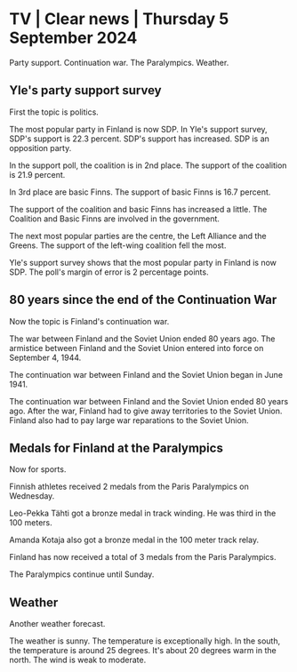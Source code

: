 # TV \| Clear news \| Thursday 5 September 2024

Party support. Continuation war. The Paralympics. Weather.

## Yle's party support survey

First the topic is politics.

The most popular party in Finland is now SDP. In Yle's support survey, SDP's support is 22.3 percent. SDP's support has increased. SDP is an opposition party.

In the support poll, the coalition is in 2nd place. The support of the coalition is 21.9 percent.

In 3rd place are basic Finns. The support of basic Finns is 16.7 percent.

The support of the coalition and basic Finns has increased a little. The Coalition and Basic Finns are involved in the government.

The next most popular parties are the centre, the Left Alliance and the Greens. The support of the left-wing coalition fell the most.

Yle's support survey shows that the most popular party in Finland is now SDP. The poll's margin of error is 2 percentage points.

## 80 years since the end of the Continuation War

Now the topic is Finland's continuation war.

The war between Finland and the Soviet Union ended 80 years ago. The armistice between Finland and the Soviet Union entered into force on September 4, 1944.

The continuation war between Finland and the Soviet Union began in June 1941.

The continuation war between Finland and the Soviet Union ended 80 years ago. After the war, Finland had to give away territories to the Soviet Union. Finland also had to pay large war reparations to the Soviet Union.

## Medals for Finland at the Paralympics

Now for sports.

Finnish athletes received 2 medals from the Paris Paralympics on Wednesday.

Leo-Pekka Tähti got a bronze medal in track winding. He was third in the 100 meters.

Amanda Kotaja also got a bronze medal in the 100 meter track relay.

Finland has now received a total of 3 medals from the Paris Paralympics.

The Paralympics continue until Sunday.

## Weather

Another weather forecast.

The weather is sunny. The temperature is exceptionally high. In the south, the temperature is around 25 degrees. It's about 20 degrees warm in the north. The wind is weak to moderate.

